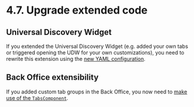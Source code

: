 # 4.7. Upgrade extended code

## Universal Discovery Widget

If you extended the Universal Discovery Widget
(e.g. added your own tabs or triggered opening the UDW for your own customizations),
you need to rewrite this extension using the [new YAML configuration](../extending/extending_udw.md).

## Back Office extensibility

If you added custom tab groups in the Back Office,
you now need to [make use of the `TabsComponent`](../extending/extending_tabs.md#adding-a-new-tab-group).

